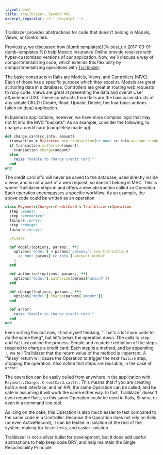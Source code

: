 ```yaml
---
layout: post
title: Trailblazer, beyond MVC
excerpt_separator: <!-- /excerpt -->
---
```


Trailblazer provides abstractions for code that doesn't belong in Models, Views, or Controllers.

<!-- /excerpt -->

Previously, we discussed how [dumb templates]({% post_url 2017-03-01-dumb-templates %}) help Mexico Insurance Online provide resellers with hyper-customized versions of our application. Now, we'll discuss a way of compartmentalizing code, which extends this flexibility by compartmentalizing operations with [Trailblazer](http://trailblazer.to/).

The basic constructs in Rails are Models, Views, and Controllers (MVC).  Each of these has a specific purpose which they excel at.  Models are great at storing data in a database.  Controllers are great at routing web requests to ruby code.  Views are great at presenting the data and overall User eXperience (UX).  These constructs from Rails are the basics constructs of any simple CRUD (Create, Read, Update, Delete, the four basic actions taken on data) application.

In business applications, however, we have more complex logic that may not fit into the MVC "buckets".  As an example, consider the following, to charge a credit card (completely made up):

```ruby
def charge_card(cc_info, amount)
  transaction = Braintree.new_transaction(cc_num: cc_info.account_number)
  if transaction.authorize(amount)
    transaction.charge(amount)
  else
    raise "Unable to charge credit card."
  end
end
```

The credit card info will never be saved to the database, used directly inside a view, and is not a part of a web request, so doesn't belong in MVC.  This is where Trailblazer steps in and offers a new abstraction called an Operation.  Each operation encompasses a specific workflow.  As an example, the above code could be written as an operation:

```ruby
class Payment::Charge::CreditCard < Trailblazer::Operation
  step :model!
  step :authorize!
  failure :error!
  step :charge!
  failure :error!

  private

  def model!(options, params:, **)
    options['model'] = params['gateway'].new_transaction(
      cc_num: params['cc_info'].account_number
    )
  end

  def authorize!(options, params:, **)
    options['model'].authorize(params['amount'])
  end

  def charge!(options, params:, **)
    options['model'].charge(params['amount'])
  end

  def error!
    raise "Unable to charge credit card."
  end
end
```

Even writing this out now, I find myself thinking, "That's a lot more code to do the same thing", but let's break the operation down.  The calls to `step` and `failure` outline the process.  Simple and readable definition of the steps required to charge a credit card.  Each step is a method, and by appending `!`, we tell Trailblazer that the return value of the method is important.  A 'falsey' return will cause the Operation to trigger the next `failure` step, stopping the operation.  Also notice that steps are reusable, in the case of `error!`

The operation can be easily called from anywhere in the application with `Payment::Charge::CreditCard.call()`.  This means that if you are creating both a web interface, and an API, the same Operation can be called, and be safe in assuming it will work the same either way.  In fact, Trailblazer doesn't even require Rails, so this same Operation could be used in Rails, Sinatra, or even in a command line tool.  

As icing on the cake, this Operation is also much easier to test compared to the same code in a Controller.  Because the Operation does not rely on Rails (or even ActiveRecord), it can be tested in isolation of the rest of the system, making for faster tests, and easier isolation.

Trailblazer is not a silver bullet for development, but it does add useful abstractions to help keep code DRY, and help maintain the Single Responsibility Principle.